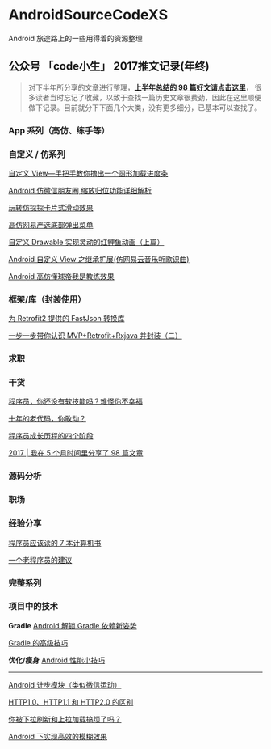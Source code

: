 # AndroidSourceCodeXS
Android 旅途路上的一些用得着的资源整理

## 公众号 「code小生」 2017推文记录(年终)



> 对下半年所分享的文章进行整理，[**上半年总结的 98 篇好文请点击这里**](https://github.com/Android-Mu/AndroidSourceCodeXS/blob/master/codeXiaoSheng17.md)，
很多读者当时忘记了收藏，以致于查找一篇历史文章很费劲，因此在这里顺便做下记录。目前就分下下面几个大类，没有更多细分，已基本可以查找了。


### App 系列（高仿、练手等）


### 自定义 / 仿系列
[自定义 View—手把手教你撸出一个圆形加载进度条](http://mp.weixin.qq.com/s/SL2Axl21NVfx9qz-q_CPiw)

[Android 仿微信朋友圈,缩放归位功能详细解析](http://mp.weixin.qq.com/s/u-XqKMemuDZ-PM8SoD-OWg)

[玩转仿探探卡片式滑动效果](http://mp.weixin.qq.com/s/XYcXXehUAJIZU_ykmKWG0Q)

[高仿网易严选底部弹出菜单](http://mp.weixin.qq.com/s/kMozvRYCnEIkIBFLapZKAQ)

[自定义 Drawable 实现灵动的红鲤鱼动画（上篇）](http://mp.weixin.qq.com/s/j5eW_jqvfA-WLJDFFRun7w)

[Android 自定义 View 之继承扩展(仿网易云音乐听歌识曲)](http://mp.weixin.qq.com/s/M2ukB2CnNFZhjNx9a8PT0w)

[Android 高仿懂球帝我是教练效果](http://mp.weixin.qq.com/s/wNQZbhL6nMzCiqGUikK2FQ)

### 框架/库（封装使用）
[为 Retrofit2 提供的 FastJson 转换库](http://mp.weixin.qq.com/s/2QbqVmh0-5v10E-Ge-3Dog)

[一步一步带你认识 MVP+Retrofit+Rxjava 并封装（二）](http://mp.weixin.qq.com/s/Iswvq0zoqi9qQp3eGVD7Iw)


### 求职


### 干货
[程序员，你还没有软技能吗？难怪你不幸福](http://mp.weixin.qq.com/s/M6vd26jO4-IccS-DX8k59A)

[十年的老代码，你敢动？](https://mp.weixin.qq.com/s/-XX02ec-L1z-_ZhwIYGRXA)

[程序员成长历程的四个阶段](http://mp.weixin.qq.com/s/lUxIXhlRGsJxOBjumTFsYw)

[2017 | 我在 5 个月时间里分享了 98 篇文章](http://mp.weixin.qq.com/s/Dh5ur11SDXgQAu7jKtDU8A)


### 源码分析


### 职场


### 经验分享
[程序员应该读的 7 本计算机书](http://mp.weixin.qq.com/s/rRQB1zT1T5vwUpWAdb0Z-g)

[一个老程序员的建议](http://mp.weixin.qq.com/s/lJliBcfm1YO9gjnMRwgjUQ)


### 完整系列


### 项目中的技术
**Gradle**
[Android 解锁 Gradle 依赖新姿势](https://mp.weixin.qq.com/s/bzfe0CT4jFGVhwE2LZc1Ig)

[Gradle 的高级技巧](http://mp.weixin.qq.com/s/dSFdnjEq67UIoRixNeFc2w)

**优化/瘦身**
[Android 性能小技巧](http://mp.weixin.qq.com/s/C8J7BWVufogcCeALkQBGOA)

---

[Android 计步模块（类似微信运动）](http://mp.weixin.qq.com/s/M7ksUmf1-L2FdsrJ3dMQpg)

[HTTP1.0、HTTP1.1 和 HTTP2.0 的区别](http://mp.weixin.qq.com/s/GICbiyJpINrHZ41u_4zT-A)

[你被下拉刷新和上拉加载搞烦了吗？](http://mp.weixin.qq.com/s/2-utimMTf2CwgNmbSUaNJA)

[Android 下实现高效的模糊效果](http://mp.weixin.qq.com/s/WnTkAXXMgT05MqnDL1BeGg)
